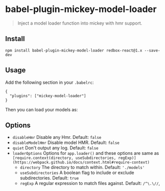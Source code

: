 # babel-plugin-mickey-model-loader

> Inject a model loader function into mickey with hmr support.

## Install

```
npm install babel-plugin-mickey-model-loader redbox-react@1.x --save-dev
```

## Usage

Add the following section in your `.babelrc`:

```
{
  "plugins": ["mickey-model-loader"]
}
```

Then you can load your models as:

## Options

 - `disableHmr` Disable any Hmr. Default: `false`
 - `disableModelHmr` Disable model HMR. Default: `false`
 - `quiet` Don't output any log. Default: `false`
 - `loaderOptions` Options for `app.loader()` and these options are same as `[require.context(directory, useSubdirectories, regExp)](https://webpack.github.io/docs/context.html#require-context)` 
    - `directory` The directory to match within. Default: `'./models'`
    - `useSubdirectories` A boolean flag to include or exclude subdirectories. Default: `true`
    - `regExp` A regular expression to match files against. Default: `/^\.\//`,